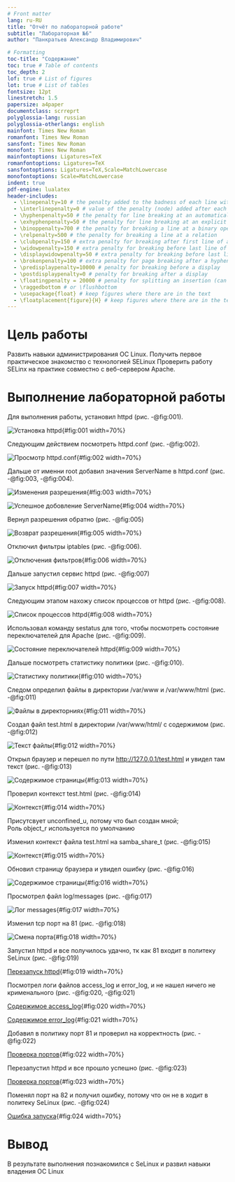 ```yaml
---
# Front matter
lang: ru-RU
title: "Отчёт по лабораторной работе"
subtitle: "Лабораторная №6"
author: "Панкратьев Александр Владимирович"

# Formatting
toc-title: "Содержание"
toc: true # Table of contents
toc_depth: 2
lof: true # List of figures
lot: true # List of tables
fontsize: 12pt
linestretch: 1.5
papersize: a4paper
documentclass: scrreprt
polyglossia-lang: russian
polyglossia-otherlangs: english
mainfont: Times New Roman
romanfont: Times New Roman
sansfont: Times New Roman
monofont: Times New Roman
mainfontoptions: Ligatures=TeX
romanfontoptions: Ligatures=TeX
sansfontoptions: Ligatures=TeX,Scale=MatchLowercase
monofontoptions: Scale=MatchLowercase
indent: true
pdf-engine: lualatex
header-includes:
  - \linepenalty=10 # the penalty added to the badness of each line within a paragraph (no associated penalty node) Increasing the value makes tex try to have fewer lines in the paragraph.
  - \interlinepenalty=0 # value of the penalty (node) added after each line of a paragraph.
  - \hyphenpenalty=50 # the penalty for line breaking at an automatically inserted hyphen
  - \exhyphenpenalty=50 # the penalty for line breaking at an explicit hyphen
  - \binoppenalty=700 # the penalty for breaking a line at a binary operator
  - \relpenalty=500 # the penalty for breaking a line at a relation
  - \clubpenalty=150 # extra penalty for breaking after first line of a paragraph
  - \widowpenalty=150 # extra penalty for breaking before last line of a paragraph
  - \displaywidowpenalty=50 # extra penalty for breaking before last line before a display math
  - \brokenpenalty=100 # extra penalty for page breaking after a hyphenated line
  - \predisplaypenalty=10000 # penalty for breaking before a display
  - \postdisplaypenalty=0 # penalty for breaking after a display
  - \floatingpenalty = 20000 # penalty for splitting an insertion (can only be split footnote in standard LaTeX)
  - \raggedbottom # or \flushbottom
  - \usepackage{float} # keep figures where there are in the text
  - \floatplacement{figure}{H} # keep figures where there are in the text
---
```


# Цель работы

Развить навыки администрирования ОС Linux. Получить первое практическое знакомство с технологией SELinux
Проверить работу SELinx на практике совместно с веб-сервером Apache.


# Выполнение лабораторной работы

Для выполнения работы, установил httpd (рис. -@fig:001).

![Установка httpd](../image/1.png){#fig:001 width=70%}

Следующим действием посмотреть httpd.conf (рис. -@fig:002).

![Просмотр httpd.conf](../image/2.png){#fig:002 width=70%}

Дальше от именни root добавил значения ServerName в httpd.conf  (рис. -@fig:003, -@fig:004).

![Изменения разрешения](../image/3.png){#fig:003 width=70%}

![Успешное добовление ServerName](../image/4.png){#fig:004 width=70%}

Вернул разрешения обратно (рис. -@fig:005)

![Возврат разрешения](../image/5.png){#fig:005 width=70%}

Отключил фильтры iptables (рис. -@fig:006).

![Отключения фильтров](../image/6.png){#fig:006 width=70%}

Дальше запустил сервис httpd (рис. -@fig:007)

![Запуск httpd](../image/7.png){#fig:007 width=70%}

Следующим этапом нахожу список процессов от httpd (рис. -@fig:008).

![Список процессов httpd](../image/8.png){#fig:008 width=70%}

Использовал команду sestatus для того, чтобы посмотреть состояние переключателей для Apache (рис. -@fig:009).

![Состояние переключателей httpd](../image/9.png){#fig:009 width=70%}

Дальше посмотреть статистику политики (рис. -@fig:010).

![Статистику политики](../image/10.png){#fig:010 width=70%}

Следом определил файлы в директории /var/www и /var/www/html (рис. -@fig:011)

![Файлы в директорниях](../image/11.png){#fig:011 width=70%}

Создал файл test.html в директории /var/www/html/ с содержимом (рис. -@fig:012)

![Текст файлы](../image/12.png){#fig:012 width=70%}

Открыл браузер и перешел по пути http://127.0.0.1/test.html и увидел там текст (рис. -@fig:013)

![Содержимое страницы](../image/13.png){#fig:013 width=70%}

Проверил контекст test.html (рис. -@fig:014)

![Контекст](../image/14.png){#fig:014 width=70%}

Присутсвует unconfined_u, потому что был создан мной;  
Роль object_r используется по умолчанию

Изменил контекст файла test.html на samba_share_t (рис. -@fig:015)

![Контекст](../image/15.png){#fig:015 width=70%}

Обновил страницу браузера и увидел ошибку (рис. -@fig:016)

![Содержимое страницы](../image/16.png){#fig:016 width=70%}

Просмотрел файл log/messages (рис. -@fig:017)

![Лог messages](../image/17.png){#fig:017 width=70%}

Изменил tcp порт на 81  (рис. -@fig:018)

![Смена порта](../image/18.png){#fig:018 width=70%}

Запустил httpd и все получилось удачно, тк как 81 входит в политеку SeLinux (рис. -@fig:019)

[Перезапуск httpd](../image/19.png){#fig:019 width=70%}

Посмотрел логи файлов access_log и error_log, и не нашел ничего не крименального (рис. -@fig:020, -@fig:021)

[Содержимое access_log](../image/20.png){#fig:020 width=70%}

[Содержимое error_log](../image/21.png){#fig:021 width=70%}

Добавил в политику порт 81 и проверил на корректность (рис. -@fig:022)

[Проверка портов](../image/22.png){#fig:022 width=70%}

Перезапустил httpd и все прошло успешно (рис. -@fig:023)

[Проверка портов](../image/23.png){#fig:023 width=70%}

Поменял порт на 82 и получил ошибку, потому что он не в ходит в политеку SeLinux (рис. -@fig:024)

[Ошибка запуска](../image/24.png){#fig:024 width=70%}

# Вывод 

В результате выполнения познакомился с SeLinux и развил навыки владения OC Linux